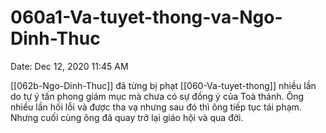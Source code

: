 # 060a1-Va-tuyet-thong-va-Ngo-Dinh-Thuc

Date: Dec 12, 2020 11:45 AM

[[062b-Ngo-Dinh-Thuc]] đã từng bị phạt [[060-Va-tuyet-thong]]  nhiều lần do tự ý tấn phong giám mục mà chưa có sự đồng ý của Toà thánh. Ông nhiều lần hối lỗi và được tha vạ nhưng sau đó thì ông tiếp tục tái phạm. Nhưng cuối cùng ông đã quay trở lại giáo hội và qua đời.